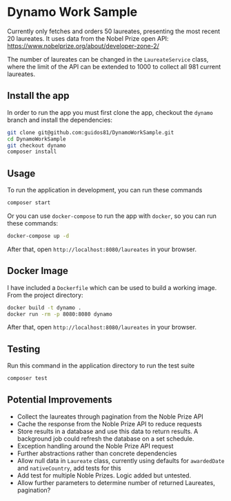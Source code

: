# Dynamo Work Sample

Currently only fetches and orders 50 laureates, presenting the most recent 20 laureates.
It uses data from the Nobel Prize open API: https://www.nobelprize.org/about/developer-zone-2/

The number of laureates can be changed in the `LaureateService` class, where the limit of the API can be extended to 1000 to collect all 981 current laureates.

## Install the app

In order to run the app you must first clone the app, checkout the `dynamo` branch and install the dependencies:

```bash
git clone git@github.com:guidos81/DynamoWorkSample.git
cd DynamoWorkSample
git checkout dynamo
composer install
```

## Usage

To run the application in development, you can run these commands

```bash
composer start
```

Or you can use `docker-compose` to run the app with `docker`, so you can run these commands:
```bash
docker-compose up -d
```
After that, open `http://localhost:8080/laureates` in your browser.

## Docker Image

I have included a `Dockerfile` which can be used to build a working image. From the project directory:

```bash
docker build -t dynamo .
docker run -rm -p 8080:8080 dynamo
```

After that, open `http://localhost:8080/laureates` in your browser.

## Testing

Run this command in the application directory to run the test suite

```bash
composer test
```

## Potential Improvements

* Collect the laureates through pagination from the Noble Prize API
* Cache the response from the Noble Prize API to reduce requests
* Store results in a database and use this data to return results. A background job could refresh the database on a set schedule.
* Exception handling around the Noble Prize API request
* Further abstractions rather than concrete dependencies
* Allow null data in `Laureate` class, currently using defaults for `awardedDate` and `nativeCountry`, add tests for this
* Add test for multiple Noble Prizes. Logic added but untested.
* Allow further parameters to determine number of returned Laureates, pagination?
